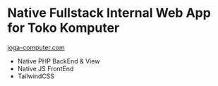 # Native Fullstack Internal Web App for Toko Komputer
[joga-computer.com](http://www.joga-computer.com)
- Native PHP BackEnd & View
- Native JS FrontEnd
- TailwindCSS
